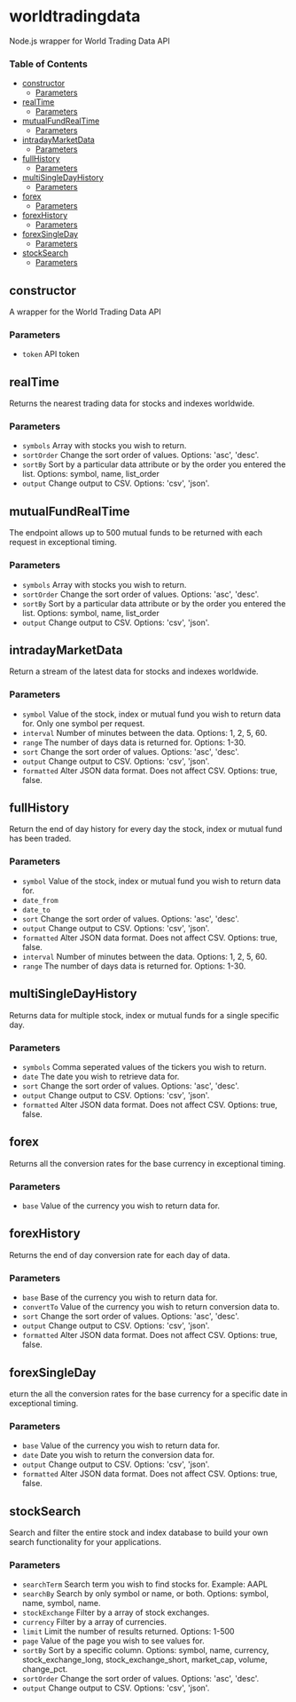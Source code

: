 # worldtradingdata

Node.js wrapper for World Trading Data API

### Table of Contents

- [constructor][1]
  - [Parameters][2]
- [realTime][3]
  - [Parameters][4]
- [mutualFundRealTime][5]
  - [Parameters][6]
- [intradayMarketData][7]
  - [Parameters][8]
- [fullHistory][9]
  - [Parameters][10]
- [multiSingleDayHistory][11]
  - [Parameters][12]
- [forex][13]
  - [Parameters][14]
- [forexHistory][15]
  - [Parameters][16]
- [forexSingleDay][17]
  - [Parameters][18]
- [stockSearch][19]
  - [Parameters][20]

## constructor

A wrapper for the World Trading Data API

### Parameters

- `token` API token

## realTime

Returns the nearest trading data for stocks and indexes worldwide.

### Parameters

- `symbols` Array with stocks you wish to return.
- `sortOrder` Change the sort order of values. Options: 'asc', 'desc'.
- `sortBy` Sort by a particular data attribute or by the order you entered the list. Options: symbol, name, list_order
- `output` Change output to CSV. Options: 'csv', 'json'.

## mutualFundRealTime

The endpoint allows up to 500 mutual funds to be returned with each request in exceptional timing.

### Parameters

- `symbols` Array with stocks you wish to return.
- `sortOrder` Change the sort order of values. Options: 'asc', 'desc'.
- `sortBy` Sort by a particular data attribute or by the order you entered the list. Options: symbol, name, list_order
- `output` Change output to CSV. Options: 'csv', 'json'.

## intradayMarketData

Return a stream of the latest data for stocks and indexes worldwide.

### Parameters

- `symbol` Value of the stock, index or mutual fund you wish to return data for. Only one symbol per request.
- `interval` Number of minutes between the data. Options: 1, 2, 5, 60.
- `range` The number of days data is returned for. Options: 1-30.
- `sort` Change the sort order of values. Options: 'asc', 'desc'.
- `output` Change output to CSV. Options: 'csv', 'json'.
- `formatted` Alter JSON data format. Does not affect CSV. Options: true, false.

## fullHistory

Return the end of day history for every day the stock, index or mutual fund has been traded.

### Parameters

- `symbol` Value of the stock, index or mutual fund you wish to return data for.
- `date_from`
- `date_to`
- `sort` Change the sort order of values. Options: 'asc', 'desc'.
- `output` Change output to CSV. Options: 'csv', 'json'.
- `formatted` Alter JSON data format. Does not affect CSV. Options: true, false.
- `interval` Number of minutes between the data. Options: 1, 2, 5, 60.
- `range` The number of days data is returned for. Options: 1-30.

## multiSingleDayHistory

Returns data for multiple stock, index or mutual funds for a single specific day.

### Parameters

- `symbols` Comma seperated values of the tickers you wish to return.
- `date` The date you wish to retrieve data for.
- `sort` Change the sort order of values. Options: 'asc', 'desc'.
- `output` Change output to CSV. Options: 'csv', 'json'.
- `formatted` Alter JSON data format. Does not affect CSV. Options: true, false.

## forex

Returns all the conversion rates for the base currency in exceptional timing.

### Parameters

- `base` Value of the currency you wish to return data for.

## forexHistory

Returns the end of day conversion rate for each day of data.

### Parameters

- `base` Base of the currency you wish to return data for.
- `convertTo` Value of the currency you wish to return conversion data to.
- `sort` Change the sort order of values. Options: 'asc', 'desc'.
- `output` Change output to CSV. Options: 'csv', 'json'.
- `formatted` Alter JSON data format. Does not affect CSV. Options: true, false.

## forexSingleDay

eturn the all the conversion rates for the base currency for a specific date in exceptional timing.

### Parameters

- `base` Value of the currency you wish to return data for.
- `date` Date you wish to return the conversion data for.
- `output` Change output to CSV. Options: 'csv', 'json'.
- `formatted` Alter JSON data format. Does not affect CSV. Options: true, false.

## stockSearch

Search and filter the entire stock and index database to build your own search functionality for your applications.

### Parameters

- `searchTerm` Search term you wish to find stocks for. Example: AAPL
- `searchBy` Search by only symbol or name, or both. Options: symbol, name, symbol, name.
- `stockExchange` Filter by a array of stock exchanges.
- `currency` Filter by a array of currencies.
- `limit` Limit the number of results returned. Options: 1-500
- `page` Value of the page you wish to see values for.
- `sortBy` Sort by a specific column. Options: symbol, name, currency, stock_exchange_long, stock_exchange_short, market_cap, volume, change_pct.
- `sortOrder` Change the sort order of values. Options: 'asc', 'desc'.
- `output` Change output to CSV. Options: 'csv', 'json'.

[1]: #constructor
[2]: #parameters
[3]: #realtime
[4]: #parameters-1
[5]: #mutualfundrealtime
[6]: #parameters-2
[7]: #intradaymarketdata
[8]: #parameters-3
[9]: #fullhistory
[10]: #parameters-4
[11]: #multisingledayhistory
[12]: #parameters-5
[13]: #forex
[14]: #parameters-6
[15]: #forexhistory
[16]: #parameters-7
[17]: #forexsingleday
[18]: #parameters-8
[19]: #stocksearch
[20]: #parameters-9
